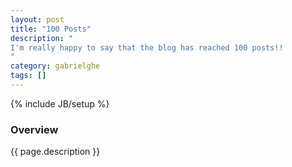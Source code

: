 ```yaml
---
layout: post
title: "100 Posts"
description: "
I'm really happy to say that the blog has reached 100 posts!!
"
category: gabrielghe 
tags: []
---
```

{% include JB/setup %}

<!-- Overview -->
<h3>Overview</h3>

{{ page.description }}